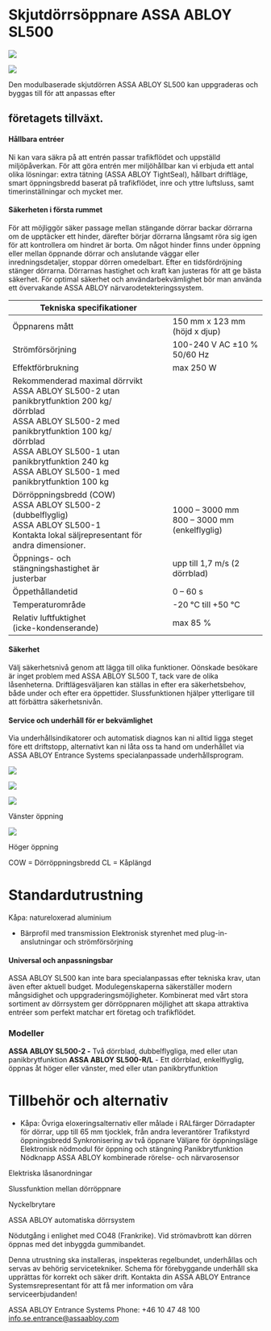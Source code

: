# Skjutdörrsöppnare ASSA ABLOY SL500

![](_page_0_Picture_1.jpeg)

![](_page_0_Picture_3.jpeg)

Den modulbaserade skjutdörren ASSA ABLOY SL500 kan uppgraderas och byggas till för att anpassas efter

## företagets tillväxt.

#### **Hållbara entréer**

Ni kan vara säkra på att entrén passar trafikflödet och uppställd miljöpåverkan. För att göra entrén mer miljöhållbar kan vi erbjuda ett antal olika lösningar: extra tätning (ASSA ABLOY TightSeal), hållbart driftläge, smart öppningsbredd baserat på trafikflödet, inre och yttre luftsluss, samt timerinställningar och mycket mer.

#### **Säkerheten i första rummet**

För att möjliggör säker passage mellan stängande dörrar backar dörrarna om de upptäcker ett hinder, därefter börjar dörrarna långsamt röra sig igen för att kontrollera om hindret är borta. Om något hinder finns under öppning eller mellan öppnande dörrar och anslutande väggar eller inredningsdetaljer, stoppar dörren omedelbart. Efter en tidsfördröjning stänger dörrarna. Dörrarnas hastighet och kraft kan justeras för att ge bästa säkerhet. För optimal säkerhet och användarbekvämlighet bör man använda ett övervakande ASSA ABLOY närvarodetekteringssystem.

| Tekniska specifikationer                                                                                                                                                                                                                                               |                                                |
|------------------------------------------------------------------------------------------------------------------------------------------------------------------------------------------------------------------------------------------------------------------------|------------------------------------------------|
| Öppnarens mått                                                                                                                                                                                                                                                         | 150 mm x 123 mm<br>(höjd x djup)               |
| Strömförsörjning                                                                                                                                                                                                                                                       | 100-240 V AC ±10 %<br>50/60 Hz                 |
| Effektförbrukning                                                                                                                                                                                                                                                      | max 250 W                                      |
| Rekommenderad maximal dörrvikt<br>ASSA ABLOY SL500-2 utan panikbrytfunktion 200 kg/<br>dörrblad<br>ASSA ABLOY SL500-2 med panikbrytfunktion 100 kg/<br>dörrblad<br>ASSA ABLOY SL500-1 utan panikbrytfunktion 240 kg<br>ASSA ABLOY SL500-1 med panikbrytfunktion 100 kg |                                                |
| Dörröppningsbredd (COW)<br>ASSA ABLOY SL500-2<br>(dubbelflyglig)<br>ASSA ABLOY SL500-1<br>Kontakta lokal säljrepresentant för andra dimensioner.                                                                                                                       | 1000 – 3000 mm<br>800 – 3000 mm (enkelflyglig) |
| Öppnings- och<br>stängningshastighet är<br>justerbar                                                                                                                                                                                                                   | upp till 1,7 m/s (2<br>dörrblad)               |
| Öppethållandetid                                                                                                                                                                                                                                                       | 0 – 60 s                                       |
| Temperaturområde                                                                                                                                                                                                                                                       | -20 °C till +50 °C                             |
| Relativ luftfuktighet<br>(icke-kondenserande)                                                                                                                                                                                                                          | max 85 %                                       |

#### **Säkerhet**

Välj säkerhetsnivå genom att lägga till olika funktioner. Oönskade besökare är inget problem med ASSA ABLOY SL500 T, tack vare de olika låsenheterna. Driftlägesväljaren kan ställas in efter era säkerhetsbehov, både under och efter era öppettider. Slussfunktionen hjälper ytterligare till att förbättra säkerhetsnivån.

#### **Service och underhåll för er bekvämlighet**

Via underhållsindikatorer och automatisk diagnos kan ni alltid ligga steget före ett driftstopp, alternativt kan ni låta oss ta hand om underhållet via ASSA ABLOY Entrance Systems specialanpassade underhållsprogram.

![](_page_1_Figure_0.jpeg)

![](_page_1_Figure_1.jpeg)

![](_page_1_Figure_2.jpeg)

Vänster öppning

![](_page_1_Figure_4.jpeg)

Höger öppning

COW = Dörröppningsbredd CL = Kåplängd

# **Standardutrustning**

Kåpa: natureloxerad aluminium

- Bärprofil med transmission
Elektronisk styrenhet med plug-in-anslutningar och strömförsörjning

#### **Universal och anpassningsbar**

ASSA ABLOY SL500 kan inte bara specialanpassas efter tekniska krav, utan även efter aktuell budget. Modulegenskaperna säkerställer modern mångsidighet och uppgraderingsmöjligheter. Kombinerat med vårt stora sortiment av dörrsystem ger dörröppnaren möjlighet att skapa attraktiva entréer som perfekt matchar ert företag och trafikflödet.

### **Modeller**

**ASSA ABLOY SL500-2 -** Två dörrblad, dubbelflygliga, med eller utan panikbrytfunktion **ASSA ABLOY SL500-R/L** - Ett dörrblad, enkelflyglig, öppnas åt höger eller vänster, med eller utan panikbrytfunktion

# **Tillbehör och alternativ**

- Kåpa: Övriga eloxeringsalternativ eller målade i RALfärger Dörradapter för dörrar, upp till 65 mm tjocklek, från andra leverantörer Trafikstyrd öppningsbredd Synkronisering av två öppnare Väljare för öppningsläge Elektronisk nödmodul för öppning och stängning Panikbrytfunktion Nödknapp
ASSA ABLOY kombinerade rörelse- och närvarosensor

Elektriska låsanordningar

Slussfunktion mellan dörröppnare

Nyckelbrytare

ASSA ABLOY automatiska dörrsystem

Nödutgång i enlighet med CO48 (Frankrike). Vid strömavbrott kan dörren öppnas med det inbyggda gummibandet.

Denna utrustning ska installeras, inspekteras regelbundet, underhållas och servas av behörig servicetekniker. Schema för förebyggande underhåll ska upprättas för korrekt och säker drift. Kontakta din ASSA ABLOY Entrance Systemsrepresentant för att få mer information om våra serviceerbjudanden!

ASSA ABLOY Entrance Systems Phone: +46 10 47 48 100 info.se.entrance@assaabloy.com